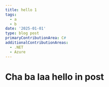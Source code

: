 ```yaml
---
title: hello 1
tags:
  - a
  - b
date: '2025-01-01'
type: blog post
primaryContributionArea: C#
additionalContributionAreas:
  - .NET
  - Azure
---
```




# Cha ba laa hello in post
